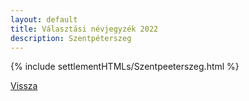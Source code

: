 ```yaml
---
layout: default
title: Választási névjegyzék 2022
description: Szentpéterszeg
---
```


{% include settlementHTMLs/Szentpeeterszeg.html %}

[Vissza](../)